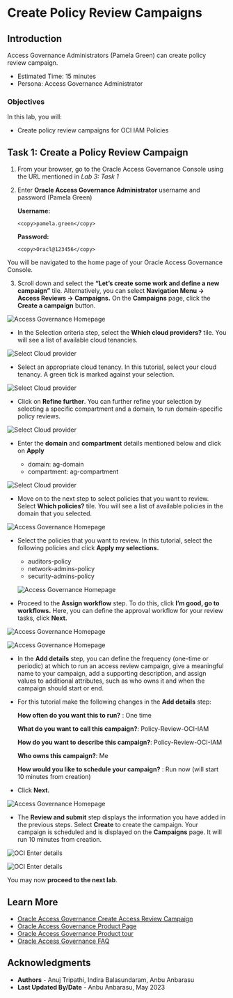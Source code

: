 # Create Policy Review Campaigns

## Introduction

Access Governance Administrators (Pamela Green) can create policy review campaign.

* Estimated Time: 15 minutes
* Persona: Access Governance Administrator

### Objectives

In this lab, you will:
* Create policy review campaigns for OCI IAM Policies 



## Task 1: Create a Policy Review Campaign



1. From your browser, go to the Oracle Access Governance Console using the URL mentioned in *Lab 3: Task 1*


2. Enter **Oracle Access Governance Administrator** username and password (Pamela Green)

    **Username:**
    ```
    <copy>pamela.green</copy>
    ```

    **Password:**
    ```
    <copy>Oracl@123456</copy>
    ```


  You will be navigated to the home page of your Oracle Access Governance Console.


3.  Scroll down and select the **“Let’s create some work and define a new campaign”** tile. Alternatively, you can select **Navigation Menu -> Access Reviews -> Campaigns.** On the **Campaigns** page, click the **Create a campaign** button.

  ![Access Governance Homepage](images/ag-homepage-campaign.png)


  * In the Selection criteria step, select the **Which cloud providers?** tile. You will see a list of available cloud tenancies.

  ![Select Cloud provider](images/select-cloud-providers.png)

  * Select an appropriate cloud tenancy. In this tutorial, select your cloud tenancy. A green tick is marked against your selection. 

  ![Select Cloud provider](images/green-tick-cloud-provider.png)

  * Click on **Refine further**. You can further refine your selection by selecting a specific compartment and a domain, to run domain-specific policy reviews.

  ![Select Cloud provider](images/click-refine.png)

  * Enter the **domain** and **compartment** details mentioned below and click on **Apply**

     - domain: ag-domain
     - compartment: ag-compartment

  ![Select Cloud provider](images/click-apply-refine.png)

  * Move on to the next step to select policies that you want to review. Select **Which policies?** tile. You will see a list of available policies in the domain that you selected.

  ![Access Governance Homepage](images/select-which-policies.png)

  * Select the policies that you want to review. In this tutorial, select the following policies and click **Apply my selections.**

      - auditors-policy
      - network-admins-policy
      - security-admins-policy

    ![Access Governance Homepage](images/select-the-policies.png)
    

  * Proceed to the **Assign workflow** step. To do this, click **I’m good, go to workflows.** Here, you can define the approval workflow for your review tasks, click **Next.**

  ![Access Governance Homepage](images/choose-workflow.png)

  ![Access Governance Homepage](images/click-next-workflow.png)



  * In the **Add details** step, you can define the frequency (one-time or periodic) at which to run an access review campaign, give a meaningful name to your campaign, add a supporting description, and assign values to additional attributes, such as who owns it and when the campaign should start or end.


  * For this tutorial make the following changes in the **Add details** step:

      **How often do you want this to run?** : One time

      **What do you want to call this campaign?**: Policy-Review-OCI-IAM

      **How do you want to describe this campaign?**: Policy-Review-OCI-IAM

      **Who owns this campaign?**: Me

      **How would you like to schedule your campaign?** : Run now (will start 10 minutes from creation)


  * Click **Next.**

  ![Access Governance Homepage](images/campaign-information.png)

  * The **Review and submit** step displays the information you have added in the previous steps. Select **Create** to create the campaign. Your campaign is scheduled and is displayed on the **Campaigns** page. It will run 10 minutes from creation. 


  ![OCI Enter details](images/click-create-new-campaign.png)

  ![OCI Enter details](images/campaign-scheduled.png)



  You may now **proceed to the next lab**. 

## Learn More

* [Oracle Access Governance Create Access Review Campaign](https://docs.oracle.com/en/cloud/paas/access-governance/pdapg/index.html)
* [Oracle Access Governance Product Page](https://www.oracle.com/security/cloud-security/access-governance/)
* [Oracle Access Governance Product tour](https://www.oracle.com/webfolder/s/quicktours/paas/pt-sec-access-governance/index.html)
* [Oracle Access Governance FAQ](https://www.oracle.com/security/cloud-security/access-governance/faq/)

## Acknowledgments
* **Authors** - Anuj Tripathi, Indira Balasundaram, Anbu Anbarasu 
* **Last Updated By/Date** - Anbu Anbarasu, May 2023
